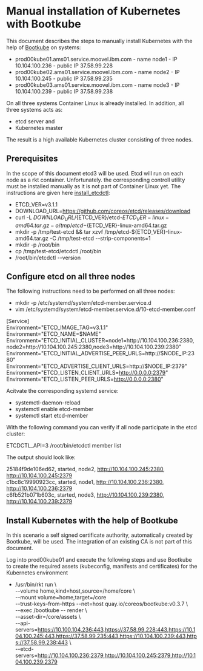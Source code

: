 # Manual installation of Kubernetes with Bootkube  

This document describes the steps to manually install Kubernetes with the help of [Bootkube](https://github.com/kubernetes-incubator/bootkube) on systems:

* prod00kube01.ams01.service.moovel.ibm.com - name node1 - IP 10.104.100.236 - public IP 37.58.99.228
* prod00kube02.ams01.service.moovel.ibm.com - name node2 - IP 10.104.100.245 - public IP 37.58.99.235
* prod00kube03.ams01.service.moovel.ibm.com - name node3 - IP 10.104.100.239 - public IP 37.58.99.238

On all three systems Container Linux is already installed. In addition, all three systems acts as:

* etcd server and
* Kubernetes master

The result is a high available Kubernetes cluster consisting of three nodes.

## Prerequisites

In the scope of this document etcd3 will be used. Etcd will run on each node as a rkt container. Unfortunately. the corresponding controll utility must be installed manually as it is not part of Container Linux yet. The instructions are given here [install_etcdctl](https://github.com/coreos/etcd/releases/):

* ETCD_VER=v3.1.1
* DOWNLOAD_URL=https://github.com/coreos/etcd/releases/download
* curl -L ${DOWNLOAD_URL}/${ETCD_VER}/etcd-${ETCD_VER}-linux-amd64.tar.gz -o /tmp/etcd-${ETCD_VER}-linux-amd64.tar.gz
* mkdir -p /tmp/test-etcd && tar xzvf /tmp/etcd-${ETCD_VER}-linux-amd64.tar.gz -C /tmp/test-etcd --strip-components=1
* mkdir -p /root/bin
* cp /tmp/test-etcd/etcdctl /root/bin
* /root/bin/etcdctl --version


## Configure etcd on all three nodes

The following instructions need to be performed on all three nodes:

* mkdir -p /etc/systemd/system/etcd-member.service.d
* vim /etc/systemd/system/etcd-member.service.d/10-etcd-member.conf

[Service]  
Environment="ETCD_IMAGE_TAG=v3.1.1"  
Environment="ETCD_NAME=$NAME"  
Environment="ETCD_INITIAL_CLUSTER=node1=http://10.104.100.236:2380,node2=http://10.104.100.245:2380,node3=http://10.104.100.239:2380"  
Environment="ETCD_INITIAL_ADVERTISE_PEER_URLS=http://$NODE_IP:2380"  
Environment="ETCD_ADVERTISE_CLIENT_URLS=http://$NODE_IP:2379"  
Environment="ETCD_LISTEN_CLIENT_URLS=http://0.0.0.0:2379"  
Environment="ETCD_LISTEN_PEER_URLS=http://0.0.0.0:2380"  

Acitvate the corresponding systemd service:

* systemctl-daemon-reload
* systemctl enable etcd-member
* systemctl start etcd-member

With the following command you can verify if all node participate in the etcd cluster:

ETCDCTL_API=3 /root/bin/etcdctl member list

The output should look like:

25184f9de106ed62, started, node2, http://10.104.100.245:2380, http://10.104.100.245:2379  
c1bc8c19990923cc, started, node1, http://10.104.100.236:2380, http://10.104.100.236:2379  
c6fb521b071b603c, started, node3, http://10.104.100.239:2380, http://10.104.100.239:2379  


## Install Kubernetes with the help of Bootkube

In this scenario a self signed certificate authority, automatically created by Bootkube, will be used. The integration of an existing CA is not part of this document.

Log into prod00kube01 and execute the following steps and use Bootkube to create the required assets (kubeconfig, manifests and certificates) for the Kubernetes environment

* /usr/bin/rkt run \  
        --volume home,kind=host,source=/home/core \  
        --mount volume=home,target=/core \
        --trust-keys-from-https --net=host quay.io/coreos/bootkube:v0.3.7 \  
	--exec /bootkube -- render \  
	--asset-dir=/core/assets \  
	--api-servers=https://10.100.104.236:443,https://37.58.99.228:443,https://10.104.100.245:443,https://37.58.99.235:443,https://10.104.100.239:443,https://37.58.99.238:443 \  
	--etcd-servers=http://10.104.100.236:2379,http://10.104.100.245:2379,http://10.104.100.239:2379
